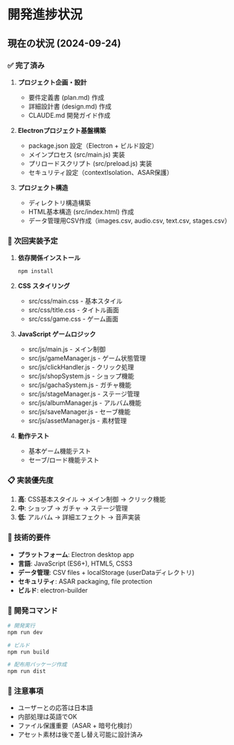 # 開発進捗状況

## 現在の状況 (2024-09-24)

### ✅ 完了済み
1. **プロジェクト企画・設計**
   - 要件定義書 (plan.md) 作成
   - 詳細設計書 (design.md) 作成
   - CLAUDE.md 開発ガイド作成

2. **Electronプロジェクト基盤構築**
   - package.json 設定（Electron + ビルド設定）
   - メインプロセス (src/main.js) 実装
   - プリロードスクリプト (src/preload.js) 実装
   - セキュリティ設定（contextIsolation、ASAR保護）

3. **プロジェクト構造**
   - ディレクトリ構造構築
   - HTML基本構造 (src/index.html) 作成
   - データ管理用CSV作成（images.csv, audio.csv, text.csv, stages.csv）

### 🔄 次回実装予定
1. **依存関係インストール**
   ```bash
   npm install
   ```

2. **CSS スタイリング**
   - src/css/main.css - 基本スタイル
   - src/css/title.css - タイトル画面
   - src/css/game.css - ゲーム画面

3. **JavaScript ゲームロジック**
   - src/js/main.js - メイン制御
   - src/js/gameManager.js - ゲーム状態管理
   - src/js/clickHandler.js - クリック処理
   - src/js/shopSystem.js - ショップ機能
   - src/js/gachaSystem.js - ガチャ機能
   - src/js/stageManager.js - ステージ管理
   - src/js/albumManager.js - アルバム機能
   - src/js/saveManager.js - セーブ機能
   - src/js/assetManager.js - 素材管理

4. **動作テスト**
   - 基本ゲーム機能テスト
   - セーブ/ロード機能テスト

### 📋 実装優先度
1. **高**: CSS基本スタイル → メイン制御 → クリック機能
2. **中**: ショップ → ガチャ → ステージ管理
3. **低**: アルバム → 詳細エフェクト → 音声実装

### 🎯 技術的要件
- **プラットフォーム**: Electron desktop app
- **言語**: JavaScript (ES6+), HTML5, CSS3
- **データ管理**: CSV files + localStorage (userDataディレクトリ)
- **セキュリティ**: ASAR packaging, file protection
- **ビルド**: electron-builder

### 🔧 開発コマンド
```bash
# 開発実行
npm run dev

# ビルド
npm run build

# 配布用パッケージ作成
npm run dist
```

### 📝 注意事項
- ユーザーとの応答は日本語
- 内部処理は英語でOK
- ファイル保護重要（ASAR + 暗号化検討）
- アセット素材は後で差し替え可能に設計済み